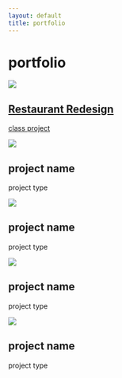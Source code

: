 ```yaml
---
layout: default
title: portfolio
---
```

<div class="blog-banner">
	<h1>portfolio</h1>
</div>
<div class="wrapper">
	<div class="portfolio-item">
		<a href="/projects/restaurant-redesign.html">
			<div class="portfolio-snippet">
				<img src="../img/portfolio-snippets/restaurant-redesign.jpg">
			</div>
			<div class="portfolio-snippet-info">
				<div class="info">
					<h2>Restaurant Redesign</h2>
					<p>class project</p>
				</div>
			</div>
		</a>
	</div>
	<div class="portfolio-item">
		<div class="portfolio-snippet">
			<img src="../img/portfolio-snippets/restaurant-redesign.jpg">
		</div>
		<div class="portfolio-snippet-info">
			<h2>project name</h2>
			<p>project type</p>
		</div>
	</div>
	<div class="portfolio-item">
		<div class="portfolio-snippet">
			<img src="../img/portfolio-snippets/restaurant-redesign.jpg">
		</div>
		<div class="portfolio-snippet-info">
			<h2>project name</h2>
			<p>project type</p>
		</div>
	</div>
	<div class="portfolio-item">
		<div class="portfolio-snippet">
			<img src="../img/portfolio-snippets/restaurant-redesign.jpg">
		</div>
		<div class="portfolio-snippet-info">
			<h2>project name</h2>
			<p>project type</p>
		</div>
	</div>
	<div class="portfolio-item">
		<div class="portfolio-snippet">
			<img src="../img/portfolio-snippets/restaurant-redesign.jpg">
		</div>
		<div class="portfolio-snippet-info">
			<h2>project name</h2>
			<p>project type</p>
		</div>
	</div>
</div>